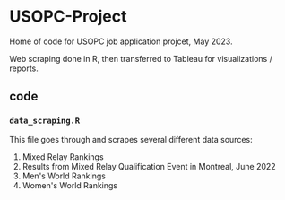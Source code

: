 # USOPC-Project

Home of code for USOPC job application projcet, May 2023. 

Web scraping done in R, then transferred to Tableau for visualizations / reports. 

## code

### `data_scraping.R`

This file goes through and scrapes several different data sources:

1. Mixed Relay Rankings
2. Results from Mixed Relay Qualification Event in Montreal, June 2022
3. Men's World Rankings
4. Women's World Rankings
